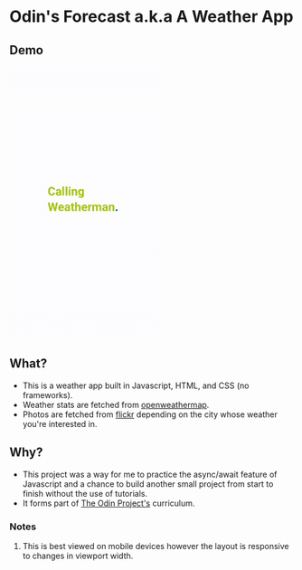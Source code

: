 # Odin's Forecast a.k.a A Weather App

## Demo

![Odin's Forecast Demo](demo/weather-demo.gif)

## What?

- This is a weather app built in Javascript, HTML, and CSS (no frameworks).
- Weather stats are fetched from [openweathermap](openweathermap.org).
- Photos are fetched from [flickr](flickr.com) depending on the city whose weather you're interested in.

## Why?

- This project was a way for me to practice the async/await feature of Javascript
  and a chance to build another small project from start to finish without the use of tutorials.
- It forms part of [The Odin Project's](theodinproject.com) curriculum.

### Notes

1. This is best viewed on mobile devices however the layout is responsive to changes in viewport width.

